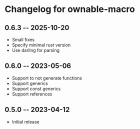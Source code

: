 # Changelog for ownable-macro

## 0.6.3 -- 2025-10-20

* Small fixes
* Specify minimal rust version
* Use darling for parsing

## 0.6.0 -- 2023-05-06

* Support to not generate functions
* Support generics
* Support const generics
* Support references

## 0.5.0 -- 2023-04-12

* Initial release
